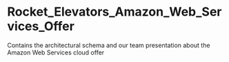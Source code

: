 # Rocket_Elevators_Amazon_Web_Services_Offer
Contains the architectural schema and our team presentation about the Amazon Web Services cloud offer
